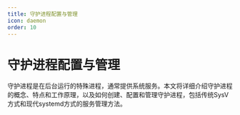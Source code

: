 ```yaml
---
title: 守护进程配置与管理
icon: daemon
order: 10
---
```


# 守护进程配置与管理

守护进程是在后台运行的特殊进程，通常提供系统服务。本文将详细介绍守护进程的概念、特点和工作原理，以及如何创建、配置和管理守护进程，包括传统SysV方式和现代systemd方式的服务管理方法。
